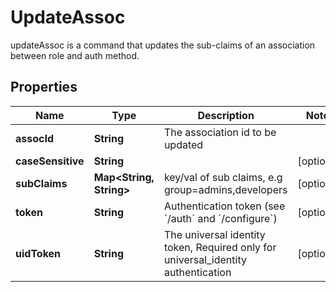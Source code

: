 

# UpdateAssoc

updateAssoc is a command that updates the sub-claims of an association between role and auth method.
## Properties

Name | Type | Description | Notes
------------ | ------------- | ------------- | -------------
**assocId** | **String** | The association id to be updated | 
**caseSensitive** | **String** |  |  [optional]
**subClaims** | **Map&lt;String, String&gt;** | key/val of sub claims, e.g group&#x3D;admins,developers |  [optional]
**token** | **String** | Authentication token (see &#x60;/auth&#x60; and &#x60;/configure&#x60;) |  [optional]
**uidToken** | **String** | The universal identity token, Required only for universal_identity authentication |  [optional]



